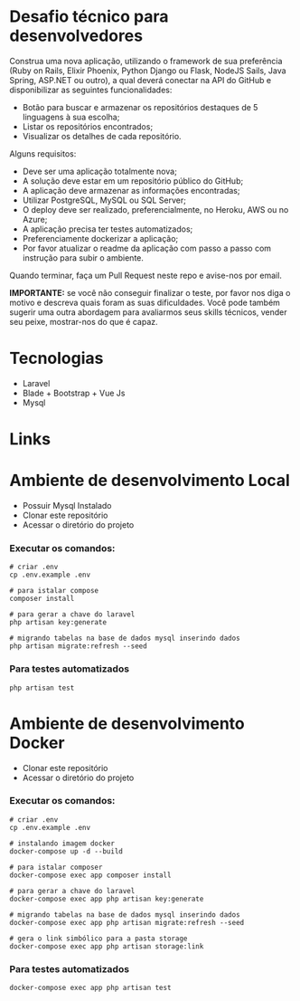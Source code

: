 # Desafio técnico para desenvolvedores

Construa uma nova aplicação, utilizando o framework de sua preferência (Ruby on Rails, Elixir Phoenix, Python Django ou Flask, NodeJS Sails, Java Spring, ASP.NET ou outro), a qual deverá conectar na API do GitHub e disponibilizar as seguintes funcionalidades:

- Botão para buscar e armazenar os repositórios destaques de 5 linguagens à sua escolha;
- Listar os repositórios encontrados;
- Visualizar os detalhes de cada repositório.

Alguns requisitos:

- Deve ser uma aplicação totalmente nova;
- A solução deve estar em um repositório público do GitHub;
- A aplicação deve armazenar as informações encontradas;
- Utilizar PostgreSQL, MySQL ou SQL Server;
- O deploy deve ser realizado, preferencialmente, no Heroku, AWS ou no Azure;
- A aplicação precisa ter testes automatizados;
- Preferenciamente dockerizar a aplicação;
- Por favor atualizar o readme da aplicação com passo a passo com instrução para subir o ambiente.

Quando terminar, faça um Pull Request neste repo e avise-nos por email.

**IMPORTANTE:** se você não conseguir finalizar o teste, por favor nos diga o motivo e descreva quais foram as suas dificuldades. Você pode também sugerir uma outra abordagem para avaliarmos seus skills técnicos, vender seu peixe, mostrar-nos do que é capaz.

# 
# Tecnologias
- Laravel
- Blade + Bootstrap + Vue Js
- Mysql

# Links


#
# Ambiente de desenvolvimento Local
- Possuir Mysql Instalado
- Clonar este repositório
- Acessar o diretório do projeto

### Executar os comandos:
```shell
# criar .env
cp .env.example .env

# para istalar compose
composer install

# para gerar a chave do laravel
php artisan key:generate

# migrando tabelas na base de dados mysql inserindo dados
php artisan migrate:refresh --seed
```

### Para testes automatizados
```shell
php artisan test
```

# Ambiente de desenvolvimento Docker
- Clonar este repositório
- Acessar o diretório do projeto
### Executar os comandos:
```shell
# criar .env
cp .env.example .env

# instalando imagem docker
docker-compose up -d --build

# para istalar composer
docker-compose exec app composer install

# para gerar a chave do laravel
docker-compose exec app php artisan key:generate

# migrando tabelas na base de dados mysql inserindo dados
docker-compose exec app php artisan migrate:refresh --seed

# gera o link simbólico para a pasta storage
docker-compose exec app php artisan storage:link
```
### Para testes automatizados
```shell
docker-compose exec app php artisan test
```
